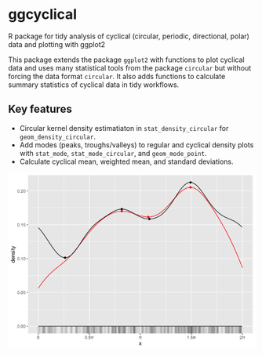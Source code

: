 # ggcyclical
R package for tidy analysis of cyclical (circular, periodic, directional, polar) data and plotting with ggplot2

This package extends the package `ggplot2` with functions to plot cyclical data and uses many statistical tools from the package `circular` but without forcing the data format `circular`. It also adds functions to calculate summary statistics of cyclical data in tidy workflows.
  
## Key features
* Circular kernel density estimatiaton in `stat_density_circular` for `geom_density_circular`.
* Add modes (peaks, troughs/valleys) to regular and cyclical density plots with `stat_mode`, `stat_mode_circular`, and `geom_mode_point`.
* Calculate cyclical mean, weighted mean, and standard deviations.

![](man/figures/better_density-1.png)

